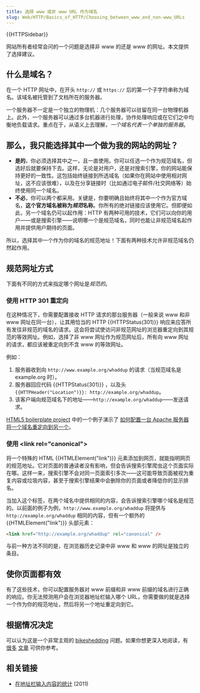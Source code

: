 ```yaml
---
title: 选择 www 或非 www URL 作为域名
slug: Web/HTTP/Basics_of_HTTP/Choosing_between_www_and_non-www_URLs
---
```


{{HTTPSidebar}}

网站所有者经常会问的一个问题是选择非 www 的还是 www 的网址。本文提供了选择建议。

## 什么是域名？

在一个 HTTP 网址中，在开头 `http://` 或 `https://` 后的第一个子字符串称为域名。该域名被托管到了文档所在的服务器。

一个服务器不一定是一个独立的物理机：几个服务器可以驻留在同一台物理机器上。此外，一个服务器可以通过多台机器进行处理，协作处理响应或在它们之中均衡地负载请求。重点在于，从语义上去理解，_一个域名代表一个单独的服务器_。

## 那么，我只能选择其中一个做为我的网站的网址？

- **是的**，你必须选择其中之一，且一直使用。你可以任选一个作为规范域名，但选好后就要保持下去。这样，无论是对用户，还是对搜索引擎，你的网站能保持更好的一致性。这包括始终链接到所选域名（如果你在网站中使用相对网址，这不应该很难），以及在分享链接时（比如通过电子邮件/社交网络等）始终使用同一个域名。
- **不必**，你可以两个都采用。关键是，你要明确且始终将其中一个作为官方域名，**这个官方域名被称为*规范*名称**。你所有的绝对链接应该使用它。但即便如此，另一个域名仍可以起作用：HTTP 有两种可用的技术，它们可以向你的用户——或是搜索引擎——说明哪一个是规范域名，同时也能让非规范域名起作用并提供用户期待的页面。

所以，选择其中一个作为你的域名的规范地址！下面有两种技术允许非规范域名仍然起作用。

## 规范网址方式

下面有不同的方式来指定哪个网址是*规范的*。

### 使用 HTTP 301 重定向

在这种情况下，你需要配置接收 HTTP 请求的那台服务器（一般来说 www 和非 www 网址在同一台），让其用恰当的 HTTP {{HTTPStatus(301)}} 响应来应答所有发往非规范的域名的请求。这会将尝试使访问非规范网址的浏览器重定向到其规范的等效网址。例如，选择了非 www 网址作为规范网址后，所有向 www 网址的请求，都应该被重定向到不含 www 的等效网址。

例如：

1. 服务器收到向 `http://www.example.org/whaddup` 的请求（当规范域名是 example.org 时）。
2. 服务器回应代码 {{HTTPStatus(301)}} ，以及头 `{{HTTPHeader("Location")}}: http://example.org/whaddup`。
3. 该客户端向规范域名下的地址——`http://example.org/whaddup`——发送请求。

[HTML5 boilerplate project](https://github.com/h5bp/html5-boilerplate) 中的一个例子演示了 [如何配置一台 Apache 服务器将一个域名重定向到另一个](https://github.com/h5bp/html5-boilerplate/blob/7a22a33d4041c479d0962499e853501073811887/.htaccess#L219-L258)。

### 使用 \<link rel="canonical">

将一个特殊的 HTML {{HTMLElement("link")}} 元素添加到网页，就能指明网页的规范地址。它对页面的普通读者没有影响，但会告诉搜索引擎爬虫这个页面实际在哪。这样一来，搜索引擎不会对同一页面索引多次——这可能导致页面被视为重复内容或垃圾内容，甚至于搜索引擎结果中会删除你的页面或者降低你的显示排名。

当加入这个标签，在两个域名中提供相同的内容，会告诉搜索引擎哪个域名是规范的。以前面的例子为例，`http://www.example.org/whaddup` 将提供与 `http://example.org/whaddup` 相同的内容，但有一个额外的 {{HTMLElement("link")}} 头部元素：

```html
<link href="http://example.org/whaddup" rel="canonical" />
```

与前一种方法不同的是，在浏览器历史记录中非 www 和 www 的网址是独立的条目。

## 使你页面都有效

有了这些技术，你可以配置服务器对 www 前缀和非 www 前缀的域名进行正确的响应。你无法预测用户会在浏览器地址栏输入哪个 URL，你需要做的就是选择一个作为你的规范地址，然后将另一个地址重定向到它。

## 根据情况决定

可以认为这是一个非常主观的 [bikeshedding](http://bikeshed.com/) 问题。如果你想更深入地阅读，有 [很多](https://www.netlify.com/blog/2020/03/26/how-to-set-up-netlify-dns-custom-domains-cname-and-a-records/#options-for-bare-domains) [文章](https://www.wpbeginner.com/beginners-guide/www-vs-non-www-which-is-better-for-wordpress-seo/) 可供你参考。

## 相关链接

- [在地址栏输入内容的统计](http://www.chrisfinke.com/2011/07/25/what-do-people-type-in-the-address-bar/) (2011)
